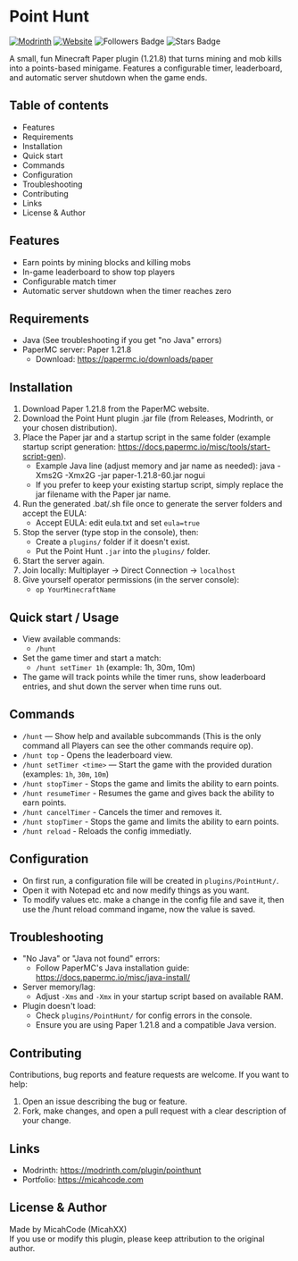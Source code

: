# Point Hunt

[![Modrinth](https://img.shields.io/badge/Modrinth-modrinth.com-blue?style=for-the-badge)](https://modrinth.com/plugin/pointhunt)
[![Website](https://img.shields.io/badge/Website-micahcode.com-blue?style=for-the-badge)](https://micahcode.com)
<img src="https://img.shields.io/github/followers/MicahXX?style=for-the-badge" alt="Followers Badge"/>
<img src="https://img.shields.io/github/stars/MicahXX/OwnWebsite?style=for-the-badge" alt="Stars Badge"/>

A small, fun Minecraft Paper plugin (1.21.8) that turns mining and mob kills into a points-based minigame. Features a configurable timer, leaderboard, and automatic server shutdown when the game ends.

## Table of contents
- Features
- Requirements
- Installation
- Quick start
- Commands
- Configuration 
- Troubleshooting
- Contributing
- Links
- License & Author

## Features
- Earn points by mining blocks and killing mobs
- In-game leaderboard to show top players
- Configurable match timer
- Automatic server shutdown when the timer reaches zero

## Requirements
- Java (See troubleshooting if you get "no Java" errors)
- PaperMC server: Paper 1.21.8
  - Download: https://papermc.io/downloads/paper

## Installation
1. Download Paper 1.21.8 from the PaperMC website.
2. Download the Point Hunt plugin .jar file (from Releases, Modrinth, or your chosen distribution).
3. Place the Paper jar and a startup script in the same folder (example startup script generation: https://docs.papermc.io/misc/tools/start-script-gen).
   - Example Java line (adjust memory and jar name as needed):
     java -Xms2G -Xmx2G -jar paper-1.21.8-60.jar nogui
   - If you prefer to keep your existing startup script, simply replace the jar filename with the Paper jar name.
4. Run the generated .bat/.sh file once to generate the server folders and accept the EULA:
   - Accept EULA: edit eula.txt and set `eula=true`
5. Stop the server (type stop in the console), then:
   - Create a `plugins/` folder if it doesn't exist.
   - Put the Point Hunt `.jar` into the `plugins/` folder.
6. Start the server again.
7. Join locally: Multiplayer → Direct Connection → `localhost`
8. Give yourself operator permissions (in the server console):
   - `op YourMinecraftName`

## Quick start / Usage
- View available commands:
  - `/hunt`
- Set the game timer and start a match:
  - `/hunt setTimer 1h`  (example: 1h, 30m, 10m)
- The game will track points while the timer runs, show leaderboard entries, and shut down the server when time runs out.

## Commands
- `/hunt` — Show help and available subcommands (This is the only command all Players can see the other commands require op).
- `/hunt top` - Opens the leaderboard view.
- `/hunt setTimer <time>` — Start the game with the provided duration (examples: `1h`, `30m`, `10m`)
- `/hunt stopTimer` - Stops the game and limits the ability to earn points.
- `/hunt resumeTimer` - Resumes the game and gives back the ability to earn points.
- `/hunt cancelTimer` - Cancels the timer and removes it.
- `/hunt stopTimer` - Stops the game and limits the ability to earn points.
- `/hunt reload` - Reloads the config immediatly.

## Configuration 
- On first run, a configuration file will be created in `plugins/PointHunt/`.
- Open it with Notepad etc and now medify things as you want.
- To modify values etc. make a change in the config file and save it, then use the /hunt reload command ingame, now the value is saved.

## Troubleshooting
- "No Java" or "Java not found" errors:
  - Follow PaperMC's Java installation guide: https://docs.papermc.io/misc/java-install/
- Server memory/lag:
  - Adjust `-Xms` and `-Xmx` in your startup script based on available RAM.
- Plugin doesn't load:
  - Check `plugins/PointHunt/` for config errors in the console.
  - Ensure you are using Paper 1.21.8 and a compatible Java version.

## Contributing
Contributions, bug reports and feature requests are welcome. If you want to help:
1. Open an issue describing the bug or feature.
2. Fork, make changes, and open a pull request with a clear description of your change.

## Links
- Modrinth: https://modrinth.com/plugin/pointhunt
- Portfolio: https://micahcode.com

## License & Author
Made by MicahCode (MicahXX)  
If you use or modify this plugin, please keep attribution to the original author.
